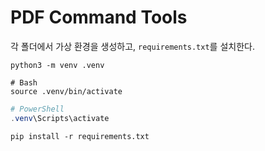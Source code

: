 # PDF Command Tools

각 폴더에서 가상 환경을 생성하고,
`requirements.txt`를 설치한다.

```shell
python3 -m venv .venv
```

```shell
# Bash
source .venv/bin/activate
```

```ps1
# PowerShell
.venv\Scripts\activate
```

```shell
pip install -r requirements.txt
```
